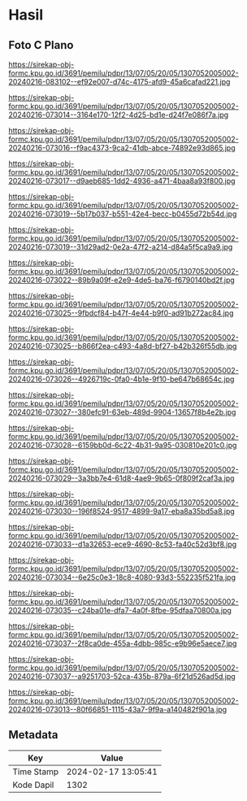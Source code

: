 # Hasil

## Foto C Plano

https://sirekap-obj-formc.kpu.go.id/3691/pemilu/pdpr/13/07/05/20/05/1307052005002-20240216-083102--ef92e007-d74c-4175-afd9-45a6cafad221.jpg

https://sirekap-obj-formc.kpu.go.id/3691/pemilu/pdpr/13/07/05/20/05/1307052005002-20240216-073014--3164e170-12f2-4d25-bd1e-d24f7e086f7a.jpg

https://sirekap-obj-formc.kpu.go.id/3691/pemilu/pdpr/13/07/05/20/05/1307052005002-20240216-073016--f9ac4373-9ca2-41db-abce-74892e93d865.jpg

https://sirekap-obj-formc.kpu.go.id/3691/pemilu/pdpr/13/07/05/20/05/1307052005002-20240216-073017--d9aeb685-1dd2-4936-a471-4baa8a93f800.jpg

https://sirekap-obj-formc.kpu.go.id/3691/pemilu/pdpr/13/07/05/20/05/1307052005002-20240216-073019--5b17b037-b551-42e4-becc-b0455d72b54d.jpg

https://sirekap-obj-formc.kpu.go.id/3691/pemilu/pdpr/13/07/05/20/05/1307052005002-20240216-073019--31d29ad2-0e2a-47f2-a214-d84a5f5ca9a9.jpg

https://sirekap-obj-formc.kpu.go.id/3691/pemilu/pdpr/13/07/05/20/05/1307052005002-20240216-073022--89b9a09f-e2e9-4de5-ba76-f6790140bd2f.jpg

https://sirekap-obj-formc.kpu.go.id/3691/pemilu/pdpr/13/07/05/20/05/1307052005002-20240216-073025--9fbdcf84-b47f-4e44-b9f0-ad91b272ac84.jpg

https://sirekap-obj-formc.kpu.go.id/3691/pemilu/pdpr/13/07/05/20/05/1307052005002-20240216-073025--b866f2ea-c493-4a8d-bf27-b42b326f55db.jpg

https://sirekap-obj-formc.kpu.go.id/3691/pemilu/pdpr/13/07/05/20/05/1307052005002-20240216-073026--4926719c-0fa0-4b1e-9f10-be647b68654c.jpg

https://sirekap-obj-formc.kpu.go.id/3691/pemilu/pdpr/13/07/05/20/05/1307052005002-20240216-073027--380efc91-63eb-489d-9904-13657f8b4e2b.jpg

https://sirekap-obj-formc.kpu.go.id/3691/pemilu/pdpr/13/07/05/20/05/1307052005002-20240216-073028--6159bb0d-6c22-4b31-9a95-030810e201c0.jpg

https://sirekap-obj-formc.kpu.go.id/3691/pemilu/pdpr/13/07/05/20/05/1307052005002-20240216-073029--3a3bb7e4-61d8-4ae9-9b65-0f809f2caf3a.jpg

https://sirekap-obj-formc.kpu.go.id/3691/pemilu/pdpr/13/07/05/20/05/1307052005002-20240216-073030--196f8524-9517-4899-9a17-eba8a35bd5a8.jpg

https://sirekap-obj-formc.kpu.go.id/3691/pemilu/pdpr/13/07/05/20/05/1307052005002-20240216-073033--d1a32653-ece9-4690-8c53-fa40c52d3bf8.jpg

https://sirekap-obj-formc.kpu.go.id/3691/pemilu/pdpr/13/07/05/20/05/1307052005002-20240216-073034--6e25c0e3-18c8-4080-93d3-552235f521fa.jpg

https://sirekap-obj-formc.kpu.go.id/3691/pemilu/pdpr/13/07/05/20/05/1307052005002-20240216-073035--c24ba01e-dfa7-4a0f-8fbe-95dfaa70800a.jpg

https://sirekap-obj-formc.kpu.go.id/3691/pemilu/pdpr/13/07/05/20/05/1307052005002-20240216-073037--2f8ca0de-455a-4dbb-985c-e9b96e5aece7.jpg

https://sirekap-obj-formc.kpu.go.id/3691/pemilu/pdpr/13/07/05/20/05/1307052005002-20240216-073037--a9251703-52ca-435b-879a-6f21d526ad5d.jpg

https://sirekap-obj-formc.kpu.go.id/3691/pemilu/pdpr/13/07/05/20/05/1307052005002-20240216-073013--80f66851-1115-43a7-9f9a-a140482f901a.jpg


## Metadata

| Key        | Value               |
| ---------- | ------------------- |
| Time Stamp | 2024-02-17 13:05:41 |
| Kode Dapil | 1302                |



